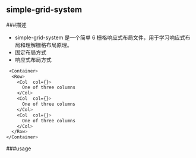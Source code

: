 ## simple-grid-system

###描述
 * simple-grid-system 是一个简单 6 栅格响应式布局文件，用于学习响应式布局和理解栅格布局原理。
 * 固定布局方式
 * 响应式布局方式

```css
 <Container>
  <Row>
    <Col  col={}>
      One of three columns
    </Col>
    <Col  col={}>
      One of three columns
    </Col>
    <Col  col={}>
      One of three columns
    </Col>
  </Row>
</Container>

```
###usage
<div class="Responsive-container">
  <div class="row">
      <span class="col-1">
      <span class="col-1">
      <span class="col-4">
     </div>
 </div>	
